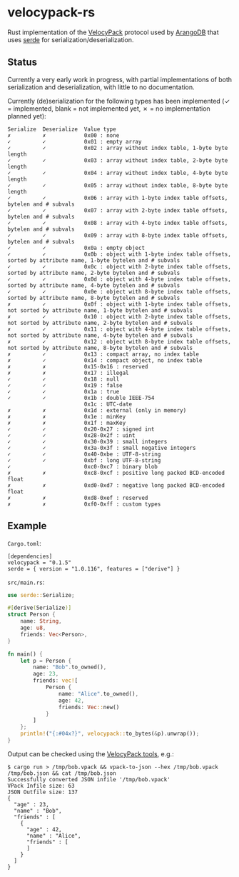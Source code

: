 # velocypack-rs

Rust implementation of the [VelocyPack](https://github.com/arangodb/velocypack)
protocol used by [ArangoDB](https://www.arangodb.com/) that uses
[serde](https://serde.rs/) for serialization/deserialization.


## Status

Currently a very early work in progress, with partial implementations of
both serialization and deserialization, with little to no documentation.

Currently (de)serialization for the following types has been implemented
(✓ = implemented, blank = not implemented yet, ✗ = no implementation
planned yet):

```
Serialize  Deserialize  Value type
✗          ✗            0x00 : none
✓          ✓            0x01 : empty array
✓          ✓            0x02 : array without index table, 1-byte byte length
✓          ✓            0x03 : array without index table, 2-byte byte length
✓          ✓            0x04 : array without index table, 4-byte byte length
✓          ✓            0x05 : array without index table, 8-byte byte length
✓          ✓            0x06 : array with 1-byte index table offsets, bytelen and # subvals
✓          ✓            0x07 : array with 2-byte index table offsets, bytelen and # subvals
✓          ✓            0x08 : array with 4-byte index table offsets, bytelen and # subvals
✓          ✓            0x09 : array with 8-byte index table offsets, bytelen and # subvals
✓          ✓            0x0a : empty object
✓          ✓            0x0b : object with 1-byte index table offsets, sorted by attribute name, 1-byte bytelen and # subvals
✓          ✓            0x0c : object with 2-byte index table offsets, sorted by attribute name, 2-byte bytelen and # subvals
✓          ✓            0x0d : object with 4-byte index table offsets, sorted by attribute name, 4-byte bytelen and # subvals
✓          ✓            0x0e : object with 8-byte index table offsets, sorted by attribute name, 8-byte bytelen and # subvals
✗          ✓            0x0f : object with 1-byte index table offsets, not sorted by attribute name, 1-byte bytelen and # subvals
✗          ✓            0x10 : object with 2-byte index table offsets, not sorted by attribute name, 2-byte bytelen and # subvals
✗          ✓            0x11 : object with 4-byte index table offsets, not sorted by attribute name, 4-byte bytelen and # subvals
✗          ✓            0x12 : object with 8-byte index table offsets, not sorted by attribute name, 8-byte bytelen and # subvals
✗          ✓            0x13 : compact array, no index table
✗          ✓            0x14 : compact object, no index table
✗          ✗            0x15-0x16 : reserved
✗          ✗            0x17 : illegal
✓          ✓            0x18 : null
✓          ✓            0x19 : false
✓          ✓            0x1a : true
✓          ✓            0x1b : double IEEE-754
                        0x1c : UTC-date
✗          ✗            0x1d : external (only in memory)
✗          ✗            0x1e : minKey
✗          ✗            0x1f : maxKey
✓          ✓            0x20-0x27 : signed int
✓          ✓            0x28-0x2f : uint
✓          ✓            0x30-0x39 : small integers
✓          ✓            0x3a-0x3f : small negative integers
✓          ✓            0x40-0xbe : UTF-8-string
✓          ✓            0xbf : long UTF-8-string
✓                       0xc0-0xc7 : binary blob
✗          ✗            0xc8-0xcf : positive long packed BCD-encoded float
✗          ✗            0xd0-0xd7 : negative long packed BCD-encoded float
✗          ✗            0xd8-0xef : reserved
✗          ✗            0xf0-0xff : custom types
```

## Example

`Cargo.toml`:

```
[dependencies]
velocypack = "0.1.5"
serde = { version = "1.0.116", features = ["derive"] }
```

`src/main.rs`:

```rust
use serde::Serialize;

#[derive(Serialize)]
struct Person {
    name: String,
    age: u8,
    friends: Vec<Person>,
}

fn main() {
    let p = Person {
        name: "Bob".to_owned(),
        age: 23,
        friends: vec![
            Person {
                name: "Alice".to_owned(),
                age: 42,
                friends: Vec::new()
            }
        ]
    };
    println!("{:#04x?}", velocypack::to_bytes(&p).unwrap());
}
```

Output can be checked using the
[VelocyPack tools](https://github.com/arangodb/velocypack/tree/master/tools),
e.g.:

```
$ cargo run > /tmp/bob.vpack && vpack-to-json --hex /tmp/bob.vpack /tmp/bob.json && cat /tmp/bob.json
Successfully converted JSON infile '/tmp/bob.vpack'
VPack Infile size: 63
JSON Outfile size: 137
{
  "age" : 23,
  "name" : "Bob",
  "friends" : [
    {
      "age" : 42,
      "name" : "Alice",
      "friends" : [
      ]
    }
  ]
}
```
